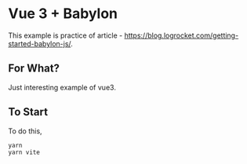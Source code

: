 # Vue 3 + Babylon

This example is practice of article - <https://blog.logrocket.com/getting-started-babylon-js/>.

## For What?

Just interesting example of vue3.

## To Start

To do this,

```text
yarn
yarn vite
```
